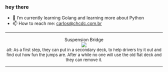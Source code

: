 ### hey there 

- :seedling: I’m currently learning Golang and learning more about Python
- :mailbox: How to reach me: carlos@chcdc.com.br


---


<!-- xkcd -->
<p align="center">Suspension Bridge</br><img src=https://imgs.xkcd.com/comics/suspension_bridge.png></br><font size =2>alt: As a first step, they can put in a secondary deck, to help drivers try it out and find out how fun the jumps are. After a while no one will use the old flat deck and they can remove it.</br></font></p></table></p> 


<!-- xkcd -->
---

